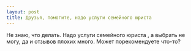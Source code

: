 ```yaml
---
layout: post 
title: Друзья, помогите, надо услуги семейного юриста  
--- 
```

Не знаю, что делать. Надо услуги семейного юриста , а выбрать не могу, да и отзывов плохих много. Может порекомендуете что-то?